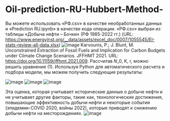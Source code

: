 # Oil-prediction-RU-Hubbert-Method-

Вы можете использовать «РФ.csv» в качестве необработанных данных и «Prediction RU.ipynb» в качестве кода операции.
«РФ.csv» выбран из таблицы «Добыча нефти – Бочки» (РФ 1985-2022 гг.) (URL: https://www.energyinst.org/__data/assets/excel_doc/0007/1055545/EI-stats-review-all-data.xlsx)
![image](https://github.com/OLDCPT/Oil-prediction-RU-Hubbert-Method-/assets/138907558/7cfd3a94-3766-4192-83f3-33ea96bda2f5)
Karvounis, P.; J. Blunt, M. Unconstrained Extraction of Fossil Fuels and Implication for Carbon Budgets under Climate Change Scenarios. JFFHMT 2021. URL: https://doi.org/10.11159/jffhmt.2021.009. 
Рассчитав 𝑁_0, K, r, можно решить уравнение (1). Используя Python для автоматического расчета и подбора модели, мы можем получить следующие результаты:

![image](https://github.com/OLDCPT/Oil-prediction-RU-Hubbert-Method-/assets/138907558/0f012b53-9322-4523-974e-a427ff0a113c)
![image](https://github.com/OLDCPT/Oil-prediction-RU-Hubbert-Method-/assets/138907558/705b0390-1499-44a1-9420-e68aa218d2ed)
![image](https://github.com/OLDCPT/Oil-prediction-RU-Hubbert-Method-/assets/138907558/6c7ad6eb-a604-484a-a0c2-e9328a9bbb3c)

Эта оценка, которая учитывает исторические данные о добыче нефти и не учитывает другие факторы, такие как, технологические достижения, повышающие эффективность добычи нефти и некоторые события (эпидемии-COVID 2020, войны 2022), которые приводят к снижению добычи нефти на месторождениях.
![image](https://github.com/OLDCPT/Oil-prediction-RU-Hubbert-Method-/assets/138907558/8f6a5f9e-7bd7-4d52-949a-116b32c13f17)
